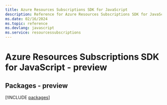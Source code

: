 ```yaml
---
title: Azure Resources Subscriptions SDK for JavaScript
description: Reference for Azure Resources Subscriptions SDK for JavaScript
ms.date: 02/16/2024
ms.topic: reference
ms.devlang: javascript
ms.service: resourcessubscriptions
---
```

# Azure Resources Subscriptions SDK for JavaScript - preview
## Packages - preview
[!INCLUDE [packages](resources-subscriptions-index.md)]